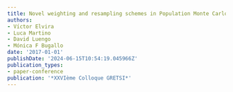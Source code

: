 ```yaml
---
title: Novel weighting and resampling schemes in Population Monte Carlo
authors:
- Vı́ctor Elvira
- Luca Martino
- David Luengo
- Mónica F Bugallo
date: '2017-01-01'
publishDate: '2024-06-15T10:54:19.045966Z'
publication_types:
- paper-conference
publication: '*XXVIème Colloque GRETSI*'
---
```

